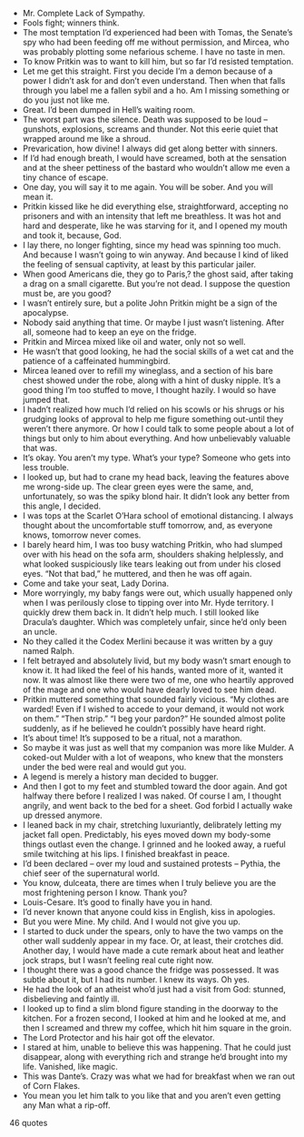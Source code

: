  - Mr. Complete Lack of Sympathy.
 - Fools fight; winners think.
 - The most temptation I’d experienced had been with Tomas, the Senate’s spy who had been feeding off me without permission, and Mircea, who was probably plotting some nefarious scheme. I have no taste in men.
 - To know Pritkin was to want to kill him, but so far I’d resisted temptation.
 - Let me get this straight. First you decide I’m a demon because of a power I didn’t ask for and don’t even understand. Then when that falls through you label me a fallen sybil and a ho. Am I missing something or do you just not like me.
 - Great. I’d been dumped in Hell’s waiting room.
 - The worst part was the silence. Death was supposed to be loud – gunshots, explosions, screams and thunder. Not this eerie quiet that wrapped around me like a shroud.
 - Prevarication, how divine! I always did get along better with sinners.
 - If I’d had enough breath, I would have screamed, both at the sensation and at the sheer pettiness of the bastard who wouldn’t allow me even a tiny chance of escape.
 - One day, you will say it to me again. You will be sober. And you will mean it.
 - Pritkin kissed like he did everything else, straightforward, accepting no prisoners and with an intensity that left me breathless. It was hot and hard and desperate, like he was starving for it, and I opened my mouth and took it, because, God.
 - I lay there, no longer fighting, since my head was spinning too much. And because I wasn’t going to win anyway. And because I kind of liked the feeling of sensual captivity, at least by this particular jailer.
 - When good Americans die, they go to Paris,? the ghost said, after taking a drag on a small cigarette. But you’re not dead. I suppose the question must be, are you good?
 - I wasn’t entirely sure, but a polite John Pritkin might be a sign of the apocalypse.
 - Nobody said anything that time. Or maybe I just wasn’t listening. After all, someone had to keep an eye on the fridge.
 - Pritkin and Mircea mixed like oil and water, only not so well.
 - He wasn’t that good looking, he had the social skills of a wet cat and the patience of a caffeinated hummingbird.
 - Mircea leaned over to refill my wineglass, and a section of his bare chest showed under the robe, along with a hint of dusky nipple. It’s a good thing I’m too stuffed to move, I thought hazily. I would so have jumped that.
 - I hadn’t realized how much I’d relied on his scowls or his shrugs or his grudging looks of approval to help me figure something out-until they weren’t there anymore. Or how I could talk to some people about a lot of things but only to him about everything. And how unbelievably valuable that was.
 - It’s okay. You aren’t my type. What’s your type? Someone who gets into less trouble.
 - I looked up, but had to crane my head back, leaving the features above me wrong-side up. The clear green eyes were the same, and, unfortunately, so was the spiky blond hair. It didn’t look any better from this angle, I decided.
 - I was tops at the Scarlet O’Hara school of emotional distancing. I always thought about the uncomfortable stuff tomorrow, and, as everyone knows, tomorrow never comes.
 - I barely heard him, I was too busy watching Pritkin, who had slumped over with his head on the sofa arm, shoulders shaking helplessly, and what looked suspiciously like tears leaking out from under his closed eyes. “Not that bad,” he muttered, and then he was off again.
 - Come and take your seat, Lady Dorina.
 - More worryingly, my baby fangs were out, which usually happened only when I was perilously close to tipping over into Mr. Hyde territory. I quickly drew them back in. It didn’t help much. I still looked like Dracula’s daughter. Which was completely unfair, since he’d only been an uncle.
 - No they called it the Codex Merlini because it was written by a guy named Ralph.
 - I felt betrayed and absolutely livid, but my body wasn’t smart enough to know it. It had liked the feel of his hands, wanted more of it, wanted it now. It was almost like there were two of me, one who heartily approved of the mage and one who would have dearly loved to see him dead.
 - Pritkin muttered something that sounded fairly vicious. “My clothes are warded! Even if I wished to accede to your demand, it would not work on them.” “Then strip.” “I beg your pardon?” He sounded almost polite suddenly, as if he believed he couldn’t possibly have heard right.
 - It’s about time! It’s supposed to be a ritual, not a marathon.
 - So maybe it was just as well that my companion was more like Mulder. A coked-out Mulder with a lot of weapons, who knew that the monsters under the bed were real and would gut you.
 - A legend is merely a history man decided to bugger.
 - And then I got to my feet and stumbled toward the door again. And got halfway there before I realized I was naked. Of course I am, I thought angrily, and went back to the bed for a sheet. God forbid I actually wake up dressed anymore.
 - I leaned back in my chair, stretching luxuriantly, delibrately letting my jacket fall open. Predictably, his eyes moved down my body-some things outlast even the change. I grinned and he looked away, a rueful smile twitching at his lips. I finished breakfast in peace.
 - I’d been declared – over my loud and sustained protests – Pythia, the chief seer of the supernatural world.
 - You know, dulceata, there are times when I truly believe you are the most frightening person I know. Thank you?
 - Louis-Cesare. It’s good to finally have you in hand.
 - I’d never known that anyone could kiss in English, kiss in apologies.
 - But you were Mine. My child. And I would not give you up.
 - I started to duck under the spears, only to have the two vamps on the other wall suddenly appear in my face. Or, at least, their crotches did. Another day, I would have made a cute remark about heat and leather jock straps, but I wasn’t feeling real cute right now.
 - I thought there was a good chance the fridge was possessed. It was subtle about it, but I had its number. I knew its ways. Oh yes.
 - He had the look of an atheist who’d just had a visit from God: stunned, disbelieving and faintly ill.
 - I looked up to find a slim blond figure standing in the doorway to the kitchen. For a frozen second, I looked at him and he looked at me, and then I screamed and threw my coffee, which hit him square in the groin.
 - The Lord Protector and his hair got off the elevator.
 - I stared at him, unable to believe this was happening. That he could just disappear, along with everything rich and strange he’d brought into my life. Vanished, like magic.
 - This was Dante’s. Crazy was what we had for breakfast when we ran out of Corn Flakes.
 - You mean you let him talk to you like that and you aren’t even getting any Man what a rip-off.

46 quotes